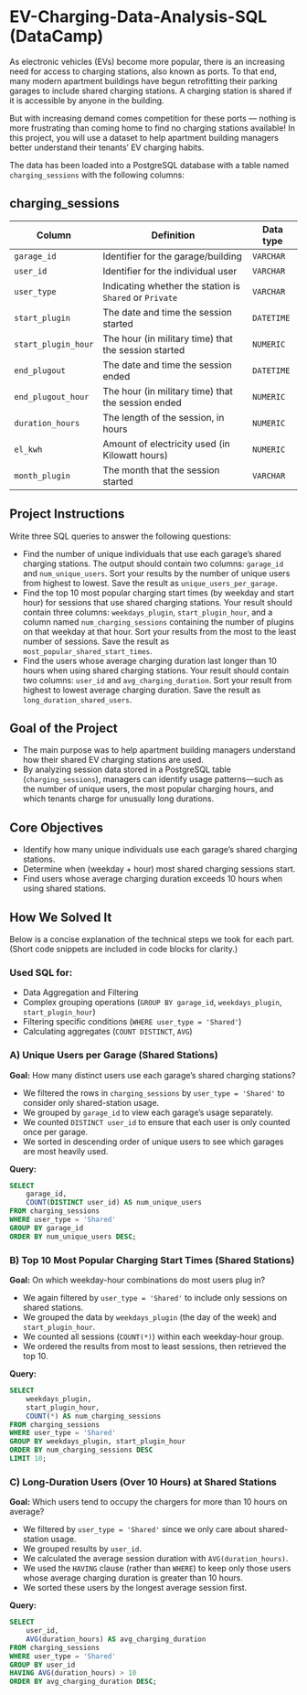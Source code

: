 # EV-Charging-Data-Analysis-SQL (DataCamp)

As electronic vehicles (EVs) become more popular, there is an increasing need for access to charging stations, also known as ports. To that end, many modern apartment buildings have begun retrofitting their parking garages to include shared charging stations. A charging station is shared if it is accessible by anyone in the building.

But with increasing demand comes competition for these ports — nothing is more frustrating than coming home to find no charging stations available! In this project, you will use a dataset to help apartment building managers better understand their tenants’ EV charging habits.

The data has been loaded into a PostgreSQL database with a table named `charging_sessions` with the following columns:

## charging_sessions

| Column | Definition | Data type |
|--------|-------------|-----------|
| `garage_id`       | Identifier for the garage/building | `VARCHAR` |
| `user_id`         | Identifier for the individual user  | `VARCHAR` |
| `user_type`       | Indicating whether the station is `Shared` or `Private` | `VARCHAR` |
| `start_plugin`    | The date and time the session started | `DATETIME` |
| `start_plugin_hour`| The hour (in military time) that the session started | `NUMERIC` |
| `end_plugout`     | The date and time the session ended | `DATETIME` |
| `end_plugout_hour`| The hour (in military time) that the session ended | `NUMERIC` |
| `duration_hours`  | The length of the session, in hours | `NUMERIC` |
| `el_kwh`          | Amount of electricity used (in Kilowatt hours) | `NUMERIC` |
| `month_plugin`    | The month that the session started | `VARCHAR` |

## Project Instructions

Write three SQL queries to answer the following questions:

- Find the number of unique individuals that use each garage’s shared charging stations. The output should contain two columns: `garage_id` and `num_unique_users`. Sort your results by the number of unique users from highest to lowest. Save the result as `unique_users_per_garage`.
- Find the top 10 most popular charging start times (by weekday and start hour) for sessions that use shared charging stations. Your result should contain three columns: `weekdays_plugin`, `start_plugin_hour`, and a column named `num_charging_sessions` containing the number of plugins on that weekday at that hour. Sort your results from the most to the least number of sessions. Save the result as `most_popular_shared_start_times`.
- Find the users whose average charging duration last longer than 10 hours when using shared charging stations. Your result should contain two columns: `user_id` and `avg_charging_duration`. Sort your result from highest to lowest average charging duration. Save the result as `long_duration_shared_users`.

## Goal of the Project

- The main purpose was to help apartment building managers understand how their shared EV charging stations are used.
- By analyzing session data stored in a PostgreSQL table (`charging_sessions`), managers can identify usage patterns—such as the number of unique users, the most popular charging hours, and which tenants charge for unusually long durations.

## Core Objectives

- Identify how many unique individuals use each garage’s shared charging stations.
- Determine when (weekday + hour) most shared charging sessions start.
- Find users whose average charging duration exceeds 10 hours when using shared stations.

## How We Solved It

Below is a concise explanation of the technical steps we took for each part. (Short code snippets are included in code blocks for clarity.)

### Used SQL for:

- Data Aggregation and Filtering
- Complex grouping operations (`GROUP BY garage_id`, `weekdays_plugin`, `start_plugin_hour`)
- Filtering specific conditions (`WHERE user_type = 'Shared'`)
- Calculating aggregates (`COUNT DISTINCT`, `AVG`)

### A) Unique Users per Garage (Shared Stations)

**Goal:** How many distinct users use each garage’s shared charging stations?

- We filtered the rows in `charging_sessions` by `user_type = 'Shared'` to consider only shared-station usage.
- We grouped by `garage_id` to view each garage’s usage separately.
- We counted `DISTINCT user_id` to ensure that each user is only counted once per garage.
- We sorted in descending order of unique users to see which garages are most heavily used.

**Query:**

```sql
SELECT
    garage_id,
    COUNT(DISTINCT user_id) AS num_unique_users
FROM charging_sessions
WHERE user_type = 'Shared'
GROUP BY garage_id
ORDER BY num_unique_users DESC;
```

### B) Top 10 Most Popular Charging Start Times (Shared Stations)

**Goal:** On which weekday-hour combinations do most users plug in?

- We again filtered by `user_type = 'Shared'` to include only sessions on shared stations.
- We grouped the data by `weekdays_plugin` (the day of the week) and `start_plugin_hour`.
- We counted all sessions (`COUNT(*)`) within each weekday-hour group.
- We ordered the results from most to least sessions, then retrieved the top 10.

**Query:**

```sql
SELECT
    weekdays_plugin,
    start_plugin_hour,
    COUNT(*) AS num_charging_sessions
FROM charging_sessions
WHERE user_type = 'Shared'
GROUP BY weekdays_plugin, start_plugin_hour
ORDER BY num_charging_sessions DESC
LIMIT 10;
```

### C) Long-Duration Users (Over 10 Hours) at Shared Stations

**Goal:** Which users tend to occupy the chargers for more than 10 hours on average?

- We filtered by `user_type = 'Shared'` since we only care about shared-station usage.
- We grouped results by `user_id`.
- We calculated the average session duration with `AVG(duration_hours)`.
- We used the `HAVING` clause (rather than `WHERE`) to keep only those users whose average charging duration is greater than 10 hours.
- We sorted these users by the longest average session first.

**Query:**

```sql
SELECT
    user_id,
    AVG(duration_hours) AS avg_charging_duration
FROM charging_sessions
WHERE user_type = 'Shared'
GROUP BY user_id
HAVING AVG(duration_hours) > 10
ORDER BY avg_charging_duration DESC;
```
